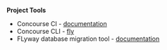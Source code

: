 **Project Tools**
- Concourse CI - [documentation](https://concourse-ci.org/)
- Concourse CLI - [fly](https://github.com/concourse/fly)
- FLyway database migration tool - [documentation](https://flywaydb.org/)
